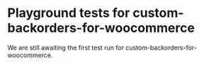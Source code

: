 # Playground tests for custom-backorders-for-woocommerce
We are still awaiting the first test run for custom-backorders-for-woocommerce.
